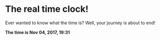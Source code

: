 # The real time clock!

Ever wanted to know what the time is? Well, your journey is about to end!

**The time is Nov 04, 2017, 19:31**